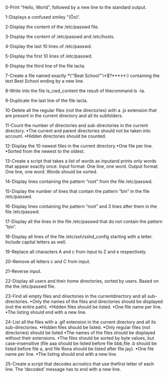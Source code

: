 0-Print “Hello, World”, followed by a new line to the standard output.

1-Displays a confused smiley "(Ôo)'.

2-Display the content of the /etc/passwd file.

3-Display the content of /etc/passwd and /etc/hosts.

4-Display the last 10 lines of /etc/passwd.

5-Display the first 10 lines of /etc/passwd.

6-Display the third line of the file iacta.

7-Create a file named exactly \*\\'"Beat School"\'\\*$\?\*\*\*\*\*:) containing the text Best School ending by a new line.

8-Write into the file ls_cwd_content the result of thecommand ls -la.

9-Duplicate the last line of the file iacta.

10-Delete all the regular files (not the directories) with a .js extension that are present in the current directory and all its subfolders.

11-Count the number of directories and sub-directories in the current directory.
•The current and parent directories should not be taken into account.
•Hidden directories should be counted.

12-Display the 10 newest files in the current directory.•One file per line.
  •Sorted from the newest to the oldest.

13-Create a script that takes a list of words as inputand prints only words that appear exactly once.
Input format: One line, one word.
Output format: One line, one word.
Words should be sorted.

14-Display lines containing the pattern “root” from the file /etc/passwd.

15-Display the number of lines that contain the pattern “bin” in the file /etc/passwd.

16-Display lines containing the pattern “root” and 3 lines after them in the file /etc/passwd.

17-Display all the lines in the file /etc/passwd that do not contain the pattern “bin”.

18-Display all lines of the file /etc/ssh/sshd_config starting with a letter.
Include capital letters as well.

19-Replace all characters A and c from input to Z and e respectively.

20-Remove all letters c and C from input.

21-Reverse input.

22-Display all users and their home directories, sorted by users. Based on the the /etc/passwd file.

23-Find all empty files and directories in the currentdirectory and all sub-directories.
•Only the names of the files and directories should be displayed (not the entire path).
•Hidden files should be listed.
•One file name per line.
•The listing should end with a new line.

24-List all the files with a .gif extension in the current directory and all its sub-directories.
•Hidden files should be listed.
•Only regular files (not directories) should be listed
•The names of the files should be displayed without their extensions.
•The files should be sorted by byte values, but case-insensitive (file aaa should be listed before file bbb,file .b should be listed before file a, and file Rona should be listed after file jay).
•One file name per line.
•The listing should end with a new line.

25-Create a script that decodes acrostics that use thefirst letter of each line.
The ‘decoded’ message has to end with a new line.
